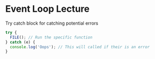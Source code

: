 # Event Loop Lecture

Try catch block for catching potential errors

``` JavaScript
try {
  FILE(); // Run the specific function
} catch (e) {
  console.log('Oops'); // This will called if their is an error
}
```
